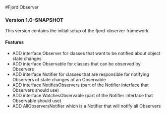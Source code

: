 #Fjord Observer

### Version 1.0-SNAPSHOT
This version contains the initial setup of the fjord-observer framework.

#### Features
* ADD interface Observer for classes that want to be notified about object state changes
* ADD interface Observable for classes that can be observed by Observers
* ADD interface Notifier for classes that are responsible for notifying Observers of state changes of an Observable
* ADD interface NotifiesObservers (part of the Notifier interface that Observers should use)
* ADD interface WatchesObservable (part of the Notifier interface that Observable should use)
* ADD AllObserversNotifier which is a Notifier that will notify all Observers



